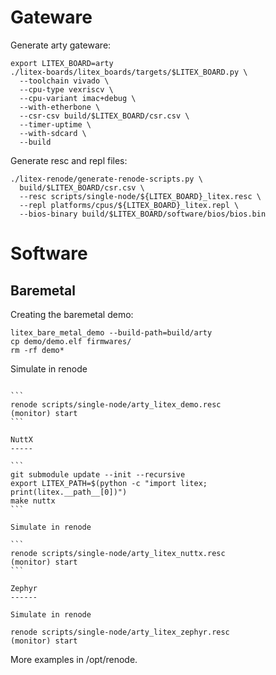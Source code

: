 Gateware
========

Generate arty gateware:

```
export LITEX_BOARD=arty
./litex-boards/litex_boards/targets/$LITEX_BOARD.py \
  --toolchain vivado \
  --cpu-type vexriscv \
  --cpu-variant imac+debug \
  --with-etherbone \
  --csr-csv build/$LITEX_BOARD/csr.csv \
  --timer-uptime \
  --with-sdcard \
  --build
```

Generate resc and repl files:

```
./litex-renode/generate-renode-scripts.py \
  build/$LITEX_BOARD/csr.csv \
  --resc scripts/single-node/${LITEX_BOARD}_litex.resc \
  --repl platforms/cpus/${LITEX_BOARD}_litex.repl \
  --bios-binary build/$LITEX_BOARD/software/bios/bios.bin
```

Software
========

Baremetal
---------

Creating the baremetal demo:

```
litex_bare_metal_demo --build-path=build/arty
cp demo/demo.elf firmwares/
rm -rf demo*
```

Simulate in renode
~~~~~~~~~~~~~~~~~~

```
renode scripts/single-node/arty_litex_demo.resc
(monitor) start
```

NuttX
-----

```
git submodule update --init --recursive
export LITEX_PATH=$(python -c "import litex; print(litex.__path__[0])")
make nuttx
```

Simulate in renode

```
renode scripts/single-node/arty_litex_nuttx.resc
(monitor) start
```

Zephyr
------

Simulate in renode
~~~~~~~~~~~~~~~~~~

```
renode scripts/single-node/arty_litex_zephyr.resc
(monitor) start
```

More examples in /opt/renode.
